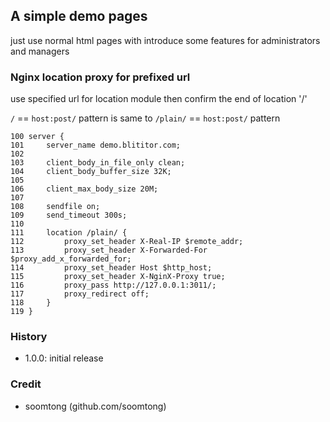 ## A simple demo pages 

just use normal html pages with introduce some features for administrators and managers

### Nginx location proxy for prefixed url

use specified url for location module then confirm the end of location '/'

`/` == `host:post/` pattern is same to 
`/plain/` == `host:post/` pattern 

```
100 server {
101     server_name demo.blititor.com;
102
103     client_body_in_file_only clean;
104     client_body_buffer_size 32K;
105
106     client_max_body_size 20M;
107
108     sendfile on;
109     send_timeout 300s;
110
111     location /plain/ {
112         proxy_set_header X-Real-IP $remote_addr;
113         proxy_set_header X-Forwarded-For $proxy_add_x_forwarded_for;
114         proxy_set_header Host $http_host;
115         proxy_set_header X-NginX-Proxy true;
116         proxy_pass http://127.0.0.1:3011/;
117         proxy_redirect off;
118     }
119 }
```

### History

- 1.0.0: initial release

### Credit

- soomtong (github.com/soomtong)